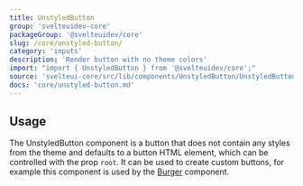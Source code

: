 ```yaml
---
title: UnstyledButton
group: 'svelteuidev-core'
packageGroup: '@svelteuidev/core'
slug: /core/unstyled-button/
category: 'inputs'
description: 'Render button with no theme colors'
import: "import { UnstyledButton } from '@svelteuidev/core';"
source: 'svelteui-core/src/lib/components/UnstyledButton/UnstyledButton.svelte'
docs: 'core/unstyled-button.md'
---
```


<script lang="ts">
    import { Demo, UnstyledButtonDemos } from '@svelteuidev/demos'
    import { Heading } from 'components'
</script>

<Heading />

## Usage

The UnstyledButton component is a button that does not contain any styles from the theme and defaults to a button HTML element, which can be controlled with the prop `root`. It can be used to create custom buttons, for example this component is used by the [Burger](core/burger) component.

<Demo demo={UnstyledButtonDemos.usage} />
